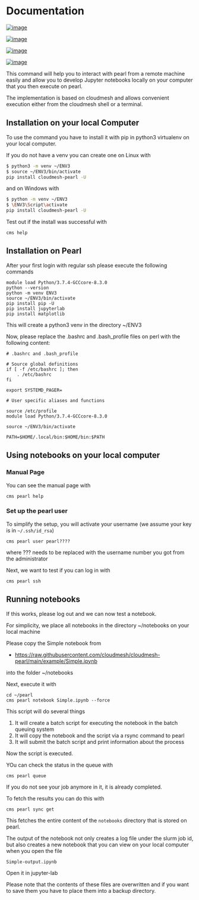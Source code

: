 Documentation
=============


[![image](https://img.shields.io/travis/TankerHQ/cloudmesh-pearl.svg?branch=main)](https://travis-ci.org/TankerHQ/cloudmesn-pearl)

[![image](https://img.shields.io/pypi/pyversions/cloudmesh-pearl.svg)](https://pypi.org/project/cloudmesh-pearl)

[![image](https://img.shields.io/pypi/v/cloudmesh-pearl.svg)](https://pypi.org/project/cloudmesh-pearl/)

[![image](https://img.shields.io/github/license/TankerHQ/python-cloudmesh-pearl.svg)](https://github.com/TankerHQ/python-cloudmesh-pearl/blob/main/LICENSE)

This command will help you to interact with pearl from a remote machine easily and allow you to develop Jupyter 
notebooks locally on your computer that you then execute on pearl.

The implementation is based on cloudmesh and allows convenient execution either from the cloudmesh shell or a terminal.

## Installation on your local Computer

To use the command you have to install it with pip in python3 virtualenv on your local computer.

If you do not have a venv you can create one on Linux with

```bash
$ python3 -m venv ~/ENV3
$ source ~/ENV3/bin/activate 
pip install cloudmesh-pearl -U
```

and on Windows with 

```bash
$ python -m venv ~/ENV3
$ \ENV3\Script\activate 
pip install cloudmesh-pearl -U
```

Test out if the install was successful with 

```
cms help
```

## Installation on Pearl

After your first login with regular ssh please execute the following commands

```
module load Python/3.7.4-GCCcore-8.3.0
python --version
python -m venv ENV3
source ~/ENV3/bin/activate
pip install pip -U
pip install jupyterlab
pip install matplotlib
```

This will create a python3 venv in the directory ~/ENV3

Now, please replace the .bashrc and .bash_profile files on perl with the following content:

```
# .bashrc and .bash_profile

# Source global definitions
if [ -f /etc/bashrc ]; then
	. /etc/bashrc
fi

export SYSTEMD_PAGER=

# User specific aliases and functions

source /etc/profile
module load Python/3.7.4-GCCcore-8.3.0

source ~/ENV3/bin/activate

PATH=$HOME/.local/bin:$HOME/bin:$PATH
```

## Using notebooks on your local computer

### Manual Page

You can see the manual page with 

```
cms pearl help 
```

### Set up the pearl user

To simplify the setup, you will activate your username (we assume your key is in `~/.ssh/id_rsa`)

```
cms pearl user pearl????
```
where ??? needs to be replaced with the username number you got from the administrator

Next, we want to test if you can log in with 

```
cms pearl ssh
```

## Running notebooks

If this works, please log out and we can now test a notebook.

For simplicity, we place all notebooks in the directory ~/notebooks on your local machine

Please copy the Simple notebook from 

* <https://raw.githubusercontent.com/cloudmesh/cloudmesh-pearl/main/example/Simple.ipynb>

into the folder ~/notebooks

Next, execute it with 

```
cd ~/pearl
cms pearl notebook Simple.ipynb --force
```

This script will do several things

1. It will create a batch script for executing the notebook in the batch queuing system
2. It will copy the notebook and the script via a rsync command to pearl
3. It will submit the batch script and print information about the process

Now the script is executed.

YOu can check the status in the queue with 

```
cms pearl queue
```

If you do not see your job anymore in it, it is already completed.

To fetch the results you can do this with

```
cms pearl sync get
```
This fetches the entire content of the `notebooks` directory that is stored on pearl.

The output of the notebook not only creates a log file under the slurm job id, but also creates a new notebook 
that you can view on your local computer when you open the file

```
Simple-output.ipynb
```

Open it in jupyter-lab

Please note that the contents of these files are overwritten and if you want to save them you 
have to place them into a backup directory. 

